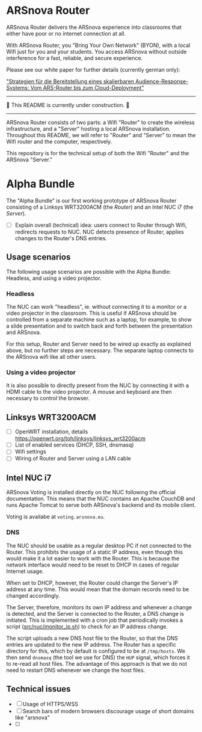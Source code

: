 # ARSnova Router

ARSnova Router delivers the ARSnova experience into classrooms that either have poor or no internet connection at all.

With ARSnova Router, you "Bring Your Own Network" (BYON), with a local Wifi just for you and your students. You access ARSnova without outside interference for a fast, reliable, and secure experience.

Please see our white paper for further details (currently german only):

["Strategien für die Bereitstellung eines skalierbaren Audience-Response-Systems: Vom ARS-Router bis zum Cloud-Deployment"](https://git.thm.de/arsnova/arsnova-router/raw/master/arsnova-delfi-paper-THM.pdf)

-----------

:construction: This README is currently under construction. :construction:

-----------

ARSnova Router consists of two parts: a Wifi "Router" to create the wireless infrastructure, and a "Server" hosting a local ARSnova installation. Throughout this README, we will refer to "Router" and "Server" to mean the Wifi router and the computer, respectively.

This repository is for the technical setup of both the Wifi "Router" and the ARSnova "Server."

# Alpha Bundle

The "Alpha Bundle" is our first working prototype of ARSnova Router consisting of a Linksys WRT3200ACM (the *Router*) and an Intel NUC i7 (the *Server*).

- [ ] Explain overall (technical) idea: users connect to Router through Wifi, redirects requests to NUC. NUC detects presence of Router, applies changes to the Router's DNS entries.

## Usage scenarios

The following usage scenarios are possible with the Alpha Bundle: Headless, and using a video projector.

### Headless

The NUC can work "headless", ie. without connecting it to a monitor or a video projector in the classroom. This is useful if ARSnova should be controlled from a separate machine such as a laptop, for example, to show a slide presentation and to switch back and forth between the presentation and ARSnova.

For this setup, Router and Server need to be wired up exactly as explained above, but no further steps are necessary. The separate laptop connects to the ARSnova wifi like all other users.

### Using a video projector

It is also possible to directly present from the NUC by connecting it with a HDMI cable to the video projector. A mouse and keyboard are then necessary to control the browser.

## Linksys WRT3200ACM

- [ ] OpenWRT installation, details https://openwrt.org/toh/linksys/linksys_wrt3200acm
- [ ] List of enabled services (DHCP, SSH, dnsmasq)
- [ ] Wifi settings
- [ ] Wiring of Router and Server using a LAN cable

## Intel NUC i7

ARSnova Voting is installed directly on the NUC following the official documentation. This means that the NUC contains an Apache CouchDB and runs Apache Tomcat to serve both ARSnova's backend and its mobile client.

Voting is availabe at `voting.arsnova.eu`.

### DNS

The NUC should be usable as a regular desktop PC if not connected to the Router. This prohibits the usage of a static IP address, even though this would make it a lot easier to work with the Router. This is because the network interface would need to be reset to DHCP in cases of regular Internet usage.

When set to DHCP, however, the Router could change the Server's IP address at any time. This would mean that the domain records need to be changed accordingly.

The Server, therefore, monitors its own IP address and whenever a change is detected, and the Server is connected to the Router, a DNS change is initiated. This is implemented with a cron job that periodically invokes a script ([src/nuc/monitor_ip.sh](src/nuc/monitor_ip.sh)) to check for an IP address change.

The script uploads a new DNS host file to the Router, so that the DNS entries are updated to the new IP address. The Router has a specific directory for this, which by default is configured to be at `/tmp/hosts`. We then send `dnsmasq` (the tool we use for DNS) the `HUP` signal, which forces it to re-read all host files. The advantage of this approach is that we do not need to restart DNS whenever we change the host files.

## Technical issues

- [ ] Usage of HTTPS/WSS
- [ ] Search bars of modern browsers discourage usage of short domains like "arsnova"
- [ ] 
